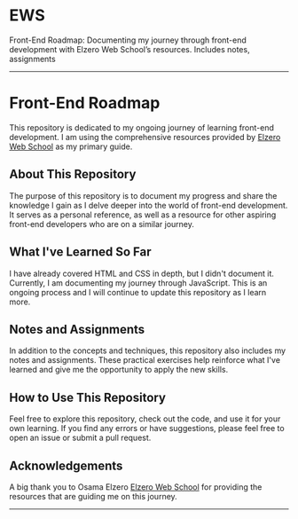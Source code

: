 # EWS
Front-End Roadmap: Documenting my journey through front-end development with Elzero Web School’s resources. Includes notes, assignments



---

# Front-End Roadmap

This repository is dedicated to my ongoing journey of learning front-end development. I am using the comprehensive resources provided by [Elzero Web School](https://elzero.org/tracks/front-end/) as my primary guide.


## About This Repository

The purpose of this repository is to document my progress and share the knowledge I gain as I delve deeper into the world of front-end development. It serves as a personal reference, as well as a resource for other aspiring front-end developers who are on a similar journey.


## What I've Learned So Far

I have already covered HTML and CSS in depth, but I didn't document it. Currently, I am documenting my journey through JavaScript. This is an ongoing process and I will continue to update this repository as I learn more.


## Notes and Assignments

In addition to the concepts and techniques, this repository also includes my notes and assignments. These practical exercises help reinforce what I've learned and give me the opportunity to apply the new skills.


## How to Use This Repository

Feel free to explore this repository, check out the code, and use it for your own learning. If you find any errors or have suggestions, please feel free to open an issue or submit a pull request.


## Acknowledgements

A big thank you to Osama Elzero [Elzero Web School](https://elzero.org/tracks/front-end/) for providing the resources that are guiding me on this journey.

---

